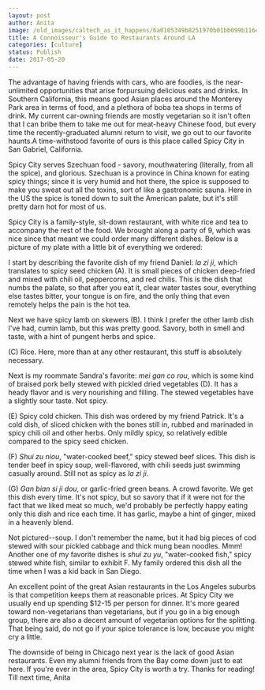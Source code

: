 ```yaml
---
layout: post
author: Anita
image: /old_images/caltech_as_it_happens/6a0105349b8251970b01bb099b116e970d.jpg
title: A Connoisseur's Guide to Restaurants Around LA
categories: [culture]
status: Publish
date: 2017-05-20
---
```


The advantage of having friends with cars, who are foodies, is the near-unlimited opportunities that arise forpursuing delicious eats and drinks. In Southern California, this means good Asian places around the Monterey Park area in terms of food, and a plethora of boba tea shops in terms of drink. My current car-owning friends are mostly vegetarian so it isn't often that I can bribe them to take me out for meat-heavy Chinese food, but every time the recently-graduated alumni return to visit, we go out to our favorite haunts.A time-withstood favorite of ours is this place called Spicy City in San Gabriel, California.

Spicy City serves Szechuan food - savory, mouthwatering (literally, from all the spice), and glorious. Szechuan is a province in China known for eating spicy things; since it is very humid and hot there, the spice is supposed to make you sweat out all the toxins, sort of like a gastronomic sauna. Here in the US the spice is toned down to suit the American palate, but it's still pretty darn hot for most of us.

Spicy City is a family-style, sit-down restaurant, with white rice and tea to accompany the rest of the food. We brought along a party of 9, which was nice since that meant we could order many different dishes. Below is a picture of my plate with a little bit of everything we ordered:

I start by describing the favorite dish of my friend Daniel: *la zi ji*, which translates to spicy seed chicken (A). It is small pieces of chicken deep-fried and mixed with chili oil, peppercorns, and red chilis. This is the dish that numbs the palate, so that after you eat it, clear water tastes sour, everything else tastes bitter, your tongue is on fire, and the only thing that even remotely helps the pain is the hot tea.

Next we have spicy lamb on skewers (B). I think I prefer the other lamb dish I've had, cumin lamb, but this was pretty good. Savory, both in smell and taste, with a hint of pungent herbs and spice.

(C) Rice. Here, more than at any other restaurant, this stuff is absolutely necessary.

Next is my roommate Sandra's favorite: *mei gan co rou*, which is some kind of braised pork belly stewed with pickled dried vegetables (D). It has a heady flavor and is very nourishing and filling. The stewed vegetables have a slightly sour taste. Not spicy.

(E) Spicy cold chicken. This dish was ordered by my friend Patrick. It's a cold dish, of sliced chicken with the bones still in, rubbed and marinaded in spicy chili oil and other herbs. Only mildly spicy, so relatively edible compared to the spicy seed chicken.

(F) *Shui zu niou*, "water-cooked beef," spicy stewed beef slices. This dish is tender beef in spicy soup, well-flavored, with chili seeds just swimming casually around. Still not as spicy as *la zi ji*.

(G) *Gan bian si ji dou*, or garlic-fried green beans. A crowd favorite. We get this dish every time. It's not spicy, but so savory that if it were not for the fact that we liked meat so much, we'd probably be perfectly happy eating only this dish and rice each time. It has garlic, maybe a hint of ginger, mixed in a heavenly blend.

Not pictured--soup. I don't remember the name, but it had big pieces of cod stewed with sour pickled cabbage and thick mung bean noodles. Mmm!
Another one of my favorite dishes is *shui zu yu*, "water-cooked fish," spicy stewed white fish, similar to exhibit F. My family ordered this dish all the time when I was a kid back in San Diego.

An excellent point of the great Asian restaurants in the Los Angeles suburbs is that competition keeps them at reasonable prices. At Spicy City we usually end up spending $12-15 per person for dinner. It's more geared toward non-vegetarians than vegetarians, but if you go in a big enough group, there are also a decent amount of vegetarian options for the splitting. That being said, do not go if your spice tolerance is low, because you might cry a little.

The downside of being in Chicago next year is the lack of good Asian restaurants. Even my alumni friends from the Bay come down just to eat here. If you're ever in the area, Spicy City is worth a try. Thanks for reading!
Till next time,
Anita
